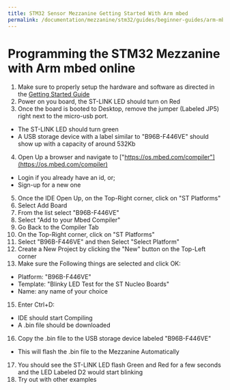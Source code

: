 ```yaml
---
title: STM32 Sensor Mezzanine Getting Started With Arm mbed
permalink: /documentation/mezzanine/stm32/guides/beginner-guides/arm-mbed.md.html
---
```


# Programming the STM32 Mezzanine with Arm mbed online

1. Make sure to properly setup the hardware and software as directed in the [Getting Started Guide](getting-started.md)
2. Power on you board, the ST-LINK LED should turn on Red
3. Once the board is booted to Desktop, remove the jumper (Labeled JP5) right next to the micro-usb port.
  - The ST-LINK LED should turn green
  - A USB storage device with a label similar to "B96B-F446VE" should show up with a capacity of around 532Kb
4. Open Up a browser and navigate to ["https://os.mbed.com/compiler"](https://os.mbed.com/compiler)
  - Login if you already have an id, or;
  - Sign-up for a new one
5. Once the IDE Open Up, on the Top-Right corner, click on "ST Platforms"
6. Select Add Board
7. From the list select "B96B-F446VE"
8. Select "Add to your Mbed Compiler"
10. Go Back to the Compiler Tab
11. On the Top-Right corner, click on "ST Platforms"
12. Select "B96B-F446VE" and then Select "Select Platform"
13. Create a New Project by clicking the "New" button on the Top-Left corner
14. Make sure the Following things are selected and click OK:
  - Platform: "B96B-F446VE"
  - Template: "Blinky LED Test for the ST Nucleo Boards"
  - Name: any name of your choice
15. Enter Ctrl+D:
  - IDE should start Compiling
  - A .bin file should be downloaded
16. Copy the .bin file to the USB storage device labeled "B96B-F446VE"
  - This will flash the .bin file to the Mezzanine Automatically
17. You should see the ST-LINK LED flash Green and Red for a few seconds and the LED Labeled D2 would start blinking
18. Try out with other examples
